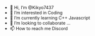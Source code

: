 - 👋 Hi, I’m @Kikyo7437
- 👀 I’m interested in Coding
- 🌱 I’m currently learning C++ Javascript
- 💞️ I’m looking to collaborate ...
- 📫 How to reach me Discord

<!---
Kikyo7437/Kikyo7437 is a ✨ special ✨ repository because its `README.md` (this file) appears on your GitHub profile.
You can click the Preview link to take a look at your changes.
--->
